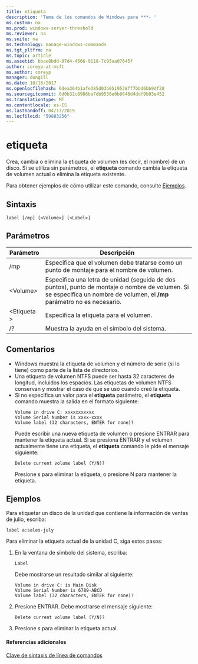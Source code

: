 ```yaml
---
title: etiqueta
description: 'Tema de los comandos de Windows para ***- '
ms.custom: na
ms.prod: windows-server-threshold
ms.reviewer: na
ms.suite: na
ms.technology: manage-windows-commands
ms.tgt_pltfrm: na
ms.topic: article
ms.assetid: bbae8bdd-97d4-4566-9118-7c95aa07645f
author: coreyp-at-msft
ms.author: coreyp
manager: dongill
ms.date: 10/16/2017
ms.openlocfilehash: 6dea364b1afe385d03b0519538ff7bbd6bb9df28
ms.sourcegitcommit: 0d0b32c8986ba7db9536e0b8648d4ddf9b03e452
ms.translationtype: MT
ms.contentlocale: es-ES
ms.lasthandoff: 04/17/2019
ms.locfileid: "59883256"
---
```

# <a name="label"></a>etiqueta



Crea, cambia o elimina la etiqueta de volumen (es decir, el nombre) de un disco. Si se utiliza sin parámetros, el **etiqueta** comando cambia la etiqueta de volumen actual o elimina la etiqueta existente.

Para obtener ejemplos de cómo utilizar este comando, consulte [Ejemplos](#BKMK_examples).

## <a name="syntax"></a>Sintaxis

```
label [/mp] [<Volume>] [<Label>]
```

## <a name="parameters"></a>Parámetros

|Parámetro|Descripción|
|---------|-----------|
|/mp|Especifica que el volumen debe tratarse como un punto de montaje para el nombre de volumen.|
|\<Volume>|Especifica una letra de unidad (seguida de dos puntos), punto de montaje o nombre de volumen. Si se especifica un nombre de volumen, el **/mp** parámetro no es necesario.|
|\<Etiqueta >|Especifica la etiqueta para el volumen.|
|/?|Muestra la ayuda en el símbolo del sistema.|

## <a name="remarks"></a>Comentarios

-   Windows muestra la etiqueta de volumen y el número de serie (si lo tiene) como parte de la lista de directorios.
-   Una etiqueta de volumen NTFS puede ser hasta 32 caracteres de longitud, incluidos los espacios. Las etiquetas de volumen NTFS conservan y mostrar el caso de que se usó cuando creó la etiqueta.
-   Si no especifica un valor para el **etiqueta** parámetro, el **etiqueta** comando muestra la salida en el formato siguiente:  
    ```
    Volume in drive C: xxxxxxxxxxx 
    Volume Serial Number is xxxx-xxxx 
    Volume label (32 characters, ENTER for none)?
    ```  
    Puede escribir una nueva etiqueta de volumen o presione ENTRAR para mantener la etiqueta actual. Si se presiona ENTRAR y el volumen actualmente tiene una etiqueta, el **etiqueta** comando le pide el mensaje siguiente:  
    ```
    Delete current volume label (Y/N)?
    ```  
    Presione s para eliminar la etiqueta, o presione N para mantener la etiqueta.

## <a name="BKMK_examples"></a>Ejemplos

Para etiquetar un disco de la unidad que contiene la información de ventas de julio, escriba:
```
label a:sales-july
```
Para eliminar la etiqueta actual de la unidad C, siga estos pasos:
1.  En la ventana de símbolo del sistema, escriba:  
    ```
    Label
    ```  
    Debe mostrarse un resultado similar al siguiente:  
    ```
    Volume in drive C: is Main Disk
    Volume Serial Number is 6789-ABCD
    Volume label (32 characters, ENTER for none)?
    ```  
2.  Presione ENTRAR. Debe mostrarse el mensaje siguiente:  
    ```
    Delete current volume label (Y/N)?
    ```  
3.  Presione s para eliminar la etiqueta actual.

#### <a name="additional-references"></a>Referencias adicionales

[Clave de sintaxis de línea de comandos](command-line-syntax-key.md)
